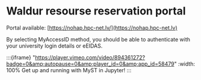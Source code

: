 # Waldur resourse reservation portal

Portal available: [https://nohap.hpc-net.lv/](https://nohap.hpc-net.lv)

By selecting MyAccessID method, you should be able to authenticate with your university login details or eEIDAS.

:::{iframe} "https://player.vimeo.com/video/894361272?badge=0&amp;autopause=0&amp;player_id=0&amp;app_id=58479"
:width: 100%
Get up and running with MyST in Jupyter!
:::





